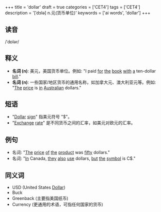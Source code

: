 +++
title = 'dollar'
draft = true
categories = ['CET4']
tags = ['CET4']
description = '[ˈdɔlə] n.元(货币单位)'
keywords = ['ai words', 'dollar']
+++

## 读音
/ˈdɒlər/

## 释义
- **名词 (n)**: 美元，美国货币单位。例如: "I paid [for](/zh/post/for/) [the](/zh/post/the/) [book](/zh/post/book/) [with](/zh/post/with/) [a](/zh/post/a/) ten-dollar [bill](/zh/post/bill/)."
- **名词 (n)**: 一些国家/地区货币的通用名称，如加拿大元、澳大利亚元等。例如: "[The](/zh/post/the/) [price](/zh/post/price/) is [in](/zh/post/in/) [Australian](/zh/post/australian/) dollars."

## 短语
- "[Dollar](/zh/post/dollar/) [sign](/zh/post/sign/)" 指美元符号 "$"。
- "[Exchange](/zh/post/exchange/) [rate](/zh/post/rate/)" 是不同货币之间的汇率，如美元对欧元的汇率。

## 例句
- 名词: "[The](/zh/post/the/) [price](/zh/post/price/) [of](/zh/post/of/) [the](/zh/post/the/) [product](/zh/post/product/) was [fifty](/zh/post/fifty/) dollars."
- 名词: "[In](/zh/post/in/) Canada, [they](/zh/post/they/) [also](/zh/post/also/) [use](/zh/post/use/) dollars, [but](/zh/post/but/) [the](/zh/post/the/) [symbol](/zh/post/symbol/) is C$."

## 同义词
- USD (United States [Dollar](/zh/post/dollar/))
- Buck
- Greenback (主要指美国纸币)
- Currency (更通用的术语，可指任何国家的货币)

